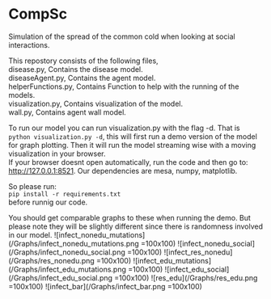# CompSc
Simulation of the spread of the common cold when looking at social interactions. <br>

This repostory consists of the following files, <br>
disease.py, Contains the disease model. <br>
diseaseAgent.py, Contains the agent model. <br>
helperFunctions.py, Contains Function to help with the running of the models.<br>
visualization.py, Contains visualization of the model. <br>
wall.py, Contains agent wall model. <br>

To run our model you can run visualization.py with the flag -d. 
That is `python visualization.py -d`, this will first run a demo version of the model for graph plotting.
Then it will run the model streaming wise with a moving visualization in your browser. <br>
If your browser doesnt open automatically, run the code and then go to: http://127.0.0.1:8521.
Our dependencies are mesa, numpy, matplotlib.

So please run: <br>
`pip install -r requirements.txt`<br>
before runnig our code.

You should get comparable graphs to these when running the demo.
But please note they will be slightly different since there is randomness involved in our model.
![infect_nonedu_mutations](/Graphs/infect_nonedu_mutations.png =100x100)
![infect_nonedu_social](/Graphs/infect_nonedu_social.png =100x100)
![infect_res_nonedu](/Graphs/res_nonedu.png =100x100)
![infect_edu_mutations](/Graphs/infect_edu_mutations.png =100x100)
![infect_edu_social](/Graphs/infect_edu_social.png =100x100)
![res_edu](/Graphs/res_edu.png =100x100)
![infect_bar](/Graphs/infect_bar.png =100x100)
